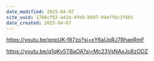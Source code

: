 ```yaml
---
date_modified: 2025-04-07
site_uuid: 1786cf82-a43a-4fd3-b697-94eff6c1f6b1
date_created: 2025-04-07
---
```


https://youtu.be/pnpUK-f87zo?si=xY6aUpRJ7RhaeRmF

https://youtu.be/q1qKv5TBaOA?si=Mc23VsNAxJo8zODZ